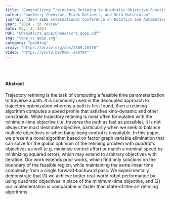 ```yaml
---
title: "Generalizing Trajectory Retiming to Quadratic Objective Functions"
author: "<u>Gerry Chen</u>, Frank Dellaert, and Seth Hutchinson"
journal: "2024 IEEE International Conference on Robotics and Automation (ICRA)"
year: "2024 - in review"
date: May. 2, 2024
PDF: "Chen24icra_qopp/Chen24icra_qopp.pdf"
img: "topp_vs_qopp.svg"
category: "pending"
arxiv: "https://arxiv.org/abs/2309.10176"
Video: "https://youtu.be/MSK--soXtRY"
---
```


<br />
<br />

#### Abstract

Trajectory retiming is the task of computing a feasible time parameterization to traverse a path. It is commonly used in the decoupled approach to trajectory optimization whereby a path is first found, then a retiming algorithm computes a speed profile that satisfies kino-dynamic and other constraints. While trajectory retiming is most often formulated with the minimum-time objective (i.e. traverse the path as fast as possible), it is not always the most desirable objective, particularly when we seek to balance multiple objectives or when bang-bang control is unsuitable. In this paper, we present a novel algorithm based on factor graph variable elimination that can solve for the global optimum of the retiming problem with *quadratic* objectives as well (e.g. minimize control effort or match a nominal speed by minimizing squared error), which may extend to arbitrary objectives with iteration. Our work extends prior works, which find only solutions on the boundary of the feasible region, while maintaining the same linear time complexity from a single forward-backward pass. We experimentally demonstrate that (1) we achieve better real-world robot performance by using quadratic objectives in place of the minimum-time objective, and (2) our implementation is comparable or faster than state-of-the-art retiming algorithms.
